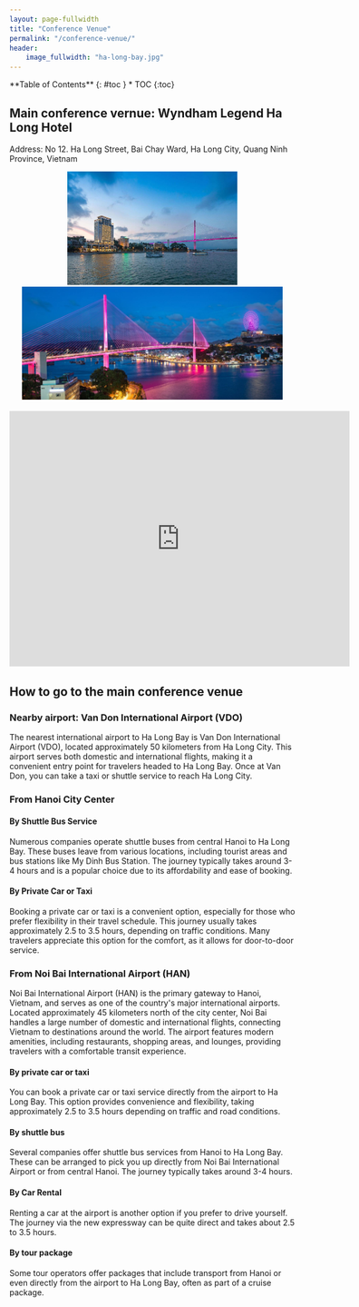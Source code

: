 ```yaml
---
layout: page-fullwidth
title: "Conference Venue"
permalink: "/conference-venue/"
header:
    image_fullwidth: "ha-long-bay.jpg"
---
```

<div class="panel radius" markdown="1">
**Table of Contents**
{: #toc }
*  TOC
{:toc}
</div>

## Main conference vernue: Wyndham Legend Ha Long Hotel
Address: No 12. Ha Long Street, Bai Chay Ward, Ha Long City, Quang Ninh Province, Vietnam

<center>

<img src="/images/wyndham-legend-ha-long-hotel.jpg" width="300"/>
<img src="/images/wyndham-legend-ha-long-hotel-views.jpg" width="460"/>
<br/>
<br/><iframe src="https://www.google.com/maps/embed?pb=!1m18!1m12!1m3!1d3725.8267534948604!2d107.05779917494945!3d20.959471390155443!2m3!1f0!2f0!3f0!3m2!1i1024!2i768!4f13.1!3m3!1m2!1s0x314a58672e65a445%3A0x915b6e28bd64ed97!2sWyndham%20Legend%20Halong%20Hotel!5e0!3m2!1sit!2sit!4v1745575861688!5m2!1sit!2sit" width="600" height="450" style="border:0;" allowfullscreen="" loading="lazy" referrerpolicy="no-referrer-when-downgrade"></iframe>
</center>

## How to go to the main conference venue

### Nearby airport: Van Don International Airport (VDO)

The nearest international airport to Ha Long Bay is Van Don
International Airport (VDO), located approximately 50 kilometers from
Ha Long City. This airport serves both domestic and international
flights, making it a convenient entry point for travelers headed to Ha
Long Bay. Once at Van Don, you can take a taxi or shuttle service to
reach Ha Long City.

### From Hanoi City Center

#### By Shuttle Bus Service
Numerous companies operate shuttle buses from central Hanoi to Ha Long
Bay. These buses leave from various locations, including tourist areas
and bus stations like My Dinh Bus Station. The journey typically takes
around 3-4 hours and is a popular choice due to its affordability and
ease of booking.

#### By Private Car or Taxi

Booking a private car or taxi is a convenient option, especially for
those who prefer flexibility in their travel schedule. This journey
usually takes approximately 2.5 to 3.5 hours, depending on traffic
conditions. Many travelers appreciate this option for the comfort, as
it allows for door-to-door service.


### From Noi Bai International Airport (HAN)
Noi Bai International Airport (HAN) is the primary gateway to Hanoi,
Vietnam, and serves as one of the country's major international
airports. Located approximately 45 kilometers north of the city
center, Noi Bai handles a large number of domestic and international
flights, connecting Vietnam to destinations around the world. The
airport features modern amenities, including restaurants, shopping
areas, and lounges, providing travelers with a comfortable transit
experience.

#### By private car or taxi

You can book a private car or taxi service directly from the airport
to Ha Long Bay. This option provides convenience and flexibility,
taking approximately 2.5 to 3.5 hours depending on traffic and road
conditions.

#### By shuttle bus

Several companies offer shuttle bus services from Hanoi to Ha Long
Bay. These can be arranged to pick you up directly from Noi Bai
International Airport or from central Hanoi. The journey typically
takes around 3-4 hours.

#### By Car Rental

Renting a car at the airport is another option if you prefer to drive
yourself. The journey via the new expressway can be quite direct and
takes about 2.5 to 3.5 hours.

#### By tour package

Some tour operators offer packages that include transport from Hanoi
or even directly from the airport to Ha Long Bay, often as part of a
cruise package.



